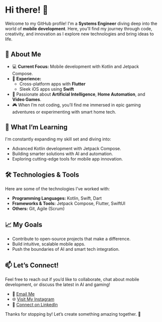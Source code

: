 # Hi there! 👋

Welcome to my GitHub profile! I'm a **Systems Engineer** diving deep into the world of **mobile development**. Here, you'll find my journey through code, creativity, and innovation as I explore new technologies and bring ideas to life.

## 🚀 About Me

- 💻 **Current Focus:** Mobile development with Kotlin and Jetpack Compose.
- 🌟 **Experience:**
  - Cross-platform apps with **Flutter**
  - Sleek iOS apps using **Swift**
- 🤖 Passionate about **Artificial Intelligence**, **Home Automation**, and **Video Games**.
- 🎮 When I’m not coding, you’ll find me immersed in epic gaming adventures or experimenting with smart home tech.

## 🌱 What I’m Learning

I'm constantly expanding my skill set and diving into:
- Advanced Kotlin development with Jetpack Compose.
- Building smarter solutions with AI and automation.
- Exploring cutting-edge tools for mobile app innovation.

## 🛠️ Technologies & Tools

Here are some of the technologies I’ve worked with:

- **Programming Languages:** Kotlin, Swift, Dart
- **Frameworks & Tools:** Jetpack Compose, Flutter, SwiftUI
- **Others:** Git, Agile (Scrum)

## 📈 My Goals

- Contribute to open-source projects that make a difference.
- Build intuitive, scalable mobile apps.
- Push the boundaries of AI and smart tech integration.

## 📫 Let’s Connect!

Feel free to reach out if you’d like to collaborate, chat about mobile development, or discuss the latest in AI and gaming!

- 💌 [Email Me](jeanquejadatoro@gmail.com)
- 🌐 [Visit My Instagram](https://www.instagram.com/jeancarlos.quejadatoro?igsh=aWJwaWZucDY4d2ti)
- 💼 [Connect on LinkedIn](https://www.linkedin.com/in/jean-carlos-quejada-toro-3b16831b6?utm_source=share&utm_campaign=share_via&utm_content=profile&utm_medium=android_app)

Thanks for stopping by! Let’s create something amazing together. 🚀

